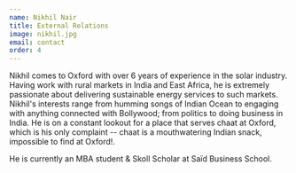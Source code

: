 ```yaml
---
name: Nikhil Nair
title: External Relations
image: nikhil.jpg
email: contact
order: 4
---
```


Nikhil comes to Oxford with over 6 years of experience in the solar industry. Having work with rural markets in India and East Africa, he is extremely passionate about delivering sustainable energy services to such markets. Nikhil's interests range from humming songs of Indian Ocean to engaging with anything connected with Bollywood; from politics to doing business in India. He is on a constant lookout for a place that serves chaat at Oxford, which is his only complaint -- chaat is a mouthwatering Indian snack, impossible to find at Oxford!.

He is currently an MBA student & Skoll Scholar at Saïd Business School.

